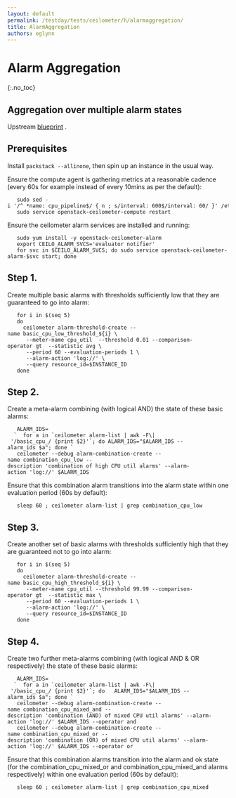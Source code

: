 ```yaml
---
layout: default
permalink: /testday/tests/ceilometer/h/alarmaggregation/
title: AlarmAggregation
authors: eglynn
---
```


# Alarm Aggregation

{:.no_toc}

## Aggregation over multiple alarm states

Upstream [blueprint](https://blueprints.launchpad.net/ceilometer/+spec/alarming-logical-combination) .

## Prerequisites

Install `packstack --allinone`, then spin up an instance in the usual way.

Ensure the compute agent is gathering metrics at a reasonable cadence (every 60s for example instead of every 10mins as per the default):

       sudo sed -i '/^ *name: cpu_pipeline$/ { n ; s/interval: 600$/interval: 60/ }' /etc/ceilometer/pipeline.yaml
       sudo service openstack-ceilometer-compute restart

Ensure the ceilometer alarm services are installed and running:

       sudo yum install -y openstack-ceilometer-alarm
       export CEILO_ALARM_SVCS='evaluator notifier'
       for svc in $CEILO_ALARM_SVCS; do sudo service openstack-ceilometer-alarm-$svc start; done

## Step 1.

Create multiple basic alarms with thresholds sufficiently low that they are guaranteed to go into alarm:

       for i in $(seq 5)
       do
         ceilometer alarm-threshold-create --name basic_cpu_low_threshold_${i} \
          --meter-name cpu_util  --threshold 0.01 --comparison-operator gt  --statistic avg \
          --period 60 --evaluation-periods 1 \
          --alarm-action 'log://' \
          --query resource_id=$INSTANCE_ID
       done

## Step 2.

Create a meta-alarm combining (with logical AND) the state of these basic alarms:

       ALARM_IDS=
      `  for a in `ceilometer alarm-list | awk -F\| '/basic_cpu_/ {print $2}'`; do ALARM_IDS="$ALARM_IDS --alarm_ids $a"; done `
       ceilometer --debug alarm-combination-create --name combination_cpu_low --description 'combination of high CPU util alarms' --alarm-action 'log://' $ALARM_IDS

Ensure that this combination alarm transitions into the alarm state within one evaluation period (60s by default):

       sleep 60 ; ceilometer alarm-list | grep combination_cpu_low

## Step 3.

Create another set of basic alarms with thresholds sufficiently high that they are guaranteed not to go into alarm:

       for i in $(seq 5)
       do
         ceilometer alarm-threshold-create --name basic_cpu_high_threshold_${i} \
          --meter-name cpu_util --threshold 99.99 --comparison-operator gt  --statistic max \
          --period 60 --evaluation-periods 1 \
          --alarm-action 'log://' \
          --query resource_id=$INSTANCE_ID
       done

## Step 4.

Create two further meta-alarms combining (with logical AND & OR respectively) the state of these basic alarms:

       ALARM_IDS=
      `  for a in `ceilometer alarm-list | awk -F\| '/basic_cpu_/ {print $2}'`; do   ALARM_IDS="$ALARM_IDS --alarm_ids $a"; done `
       ceilometer --debug alarm-combination-create --name combination_cpu_mixed_and --description 'combination (AND) of mixed CPU util alarms' --alarm-action 'log://' $ALARM_IDS --operator and
       ceilometer --debug alarm-combination-create --name combination_cpu_mixed_or --description 'combination (OR) of mixed CPU util alarms' --alarm-action 'log://' $ALARM_IDS --operator or

Ensure that this combination alarms transition into the alarm and ok state (for the combination_cpu_mixed_or and combination_cpu_mixed_and alarms respectively) within one evaluation period (60s by default):

       sleep 60 ; ceilometer alarm-list | grep combination_cpu_mixed

